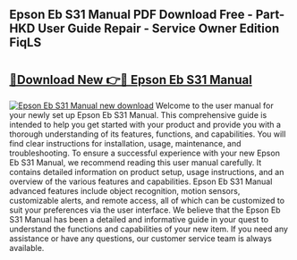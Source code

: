 ## Epson Eb S31 Manual PDF Download Free - Part-HKD User Guide Repair - Service Owner Edition FiqLS

# <h2><a href="http://cf15616.oget.top/?id=Epson+Eb+S31+Manual">🔗Download New 👉🔴 Epson Eb S31 Manual</a></h2>

[![Epson Eb S31 Manual new download](https://i.imgur.com/5g1atiW.png)](http://cf15616.oget.top/?id=Epson+Eb+S31+Manual)
Welcome to the user manual for your newly set up Epson Eb S31 Manual. This comprehensive guide is intended to help you get started with your product and provide you with a thorough understanding of its features, functions, and capabilities. You will find clear instructions for installation, usage, maintenance, and troubleshooting. To ensure a successful experience with your new Epson Eb S31 Manual, we recommend reading this user manual carefully. It contains detailed information on product setup, usage instructions, and an overview of the various features and capabilities. Epson Eb S31 Manual advanced features include object recognition, motion sensors, customizable alerts, and remote access, all of which can be customized to suit your preferences via the user interface. We believe that the Epson Eb S31 Manual has been a detailed and informative guide in your quest to understand the functions and capabilities of your new item. If you need any assistance or have any questions, our customer service team is always available.
